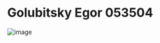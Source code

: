 # Golubitsky Egor 053504
![image](https://user-images.githubusercontent.com/83342846/175925413-4a05f844-226b-4a61-9a88-05152bc26437.png)
